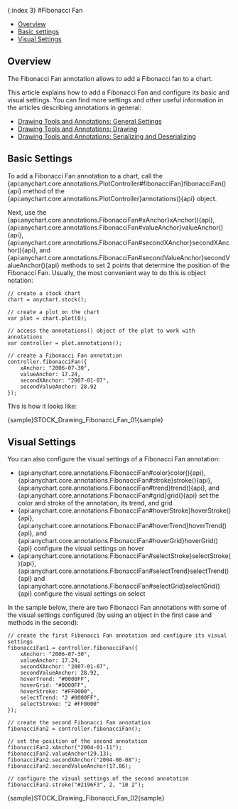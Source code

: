 {:index 3}
#Fibonacci Fan

* [Overview](#overview)
* [Basic settings](#basic_settings)
* [Visual Settings](#visual_settings)

## Overview

The Fibonacci Fan annotation allows to add a Fibonacci fan to a chart.

This article explains how to add a Fibonacci Fan and configure its basic and visual settings. You can find more settings and other useful information in the articles describing annotations in general:

* [Drawing Tools and Annotations: General Settings](General_Settings)
* [Drawing Tools and Annotations: Drawing](Drawing)
* [Drawing Tools and Annotations: Serializing and Deserializing](Serializing_Deserializing)

## Basic Settings

To add a Fibonacci Fan annotation to a chart, call the {api:anychart.core.annotations.PlotController#fibonacciFan}fibonacciFan(){api} method of the {api:anychart.core.annotations.PlotController}annotations(){api} object.

Next, use the {api:anychart.core.annotations.FibonacciFan#xAnchor}xAnchor(){api}, {api:anychart.core.annotations.FibonacciFan#valueAnchor}valueAnchor(){api}, {api:anychart.core.annotations.FibonacciFan#secondXAnchor}secondXAnchor(){api}, and {api:anychart.core.annotations.FibonacciFan#secondValueAnchor}secondValueAnchor(){api} methods to set 2 points that determine the position of the Fibonacci Fan. Usually, the most convenient way to do this is object notation:

```
// create a stock chart
chart = anychart.stock();

// create a plot on the chart
var plot = chart.plot(0);

// access the annotations() object of the plot to work with annotations
var controller = plot.annotations();

// create a Fibonacci Fan annotation
controller.fibonacciFan({
    xAnchor: "2006-07-30",
    valueAnchor: 17.24,
    secondXAnchor: "2007-01-07",
    secondValueAnchor: 28.92
});
```

This is how it looks like:

{sample}STOCK\_Drawing\_Fibonacci\_Fan\_01{sample}

## Visual Settings

You can also configure the visual settings of a Fibonacci Fan annotation:

* {api:anychart.core.annotations.FibonacciFan#color}color(){api}, {api:anychart.core.annotations.FibonacciFan#stroke}stroke(){api}, {api:anychart.core.annotations.FibonacciFan#trend}trend(){api}, and {api:anychart.core.annotations.FibonacciFan#grid}grid(){api} set the color and stroke of the annotation, its trend, and grid
* {api:anychart.core.annotations.FibonacciFan#hoverStroke}hoverStroke(){api}, {api:anychart.core.annotations.FibonacciFan#hoverTrend}hoverTrend(){api}, and {api:anychart.core.annotations.FibonacciFan#hoverGrid}hoverGrid(){api} configure the visual settings on hover
* {api:anychart.core.annotations.FibonacciFan#selectStroke}selectStroke(){api}, {api:anychart.core.annotations.FibonacciFan#selectTrend}selectTrend(){api} and {api:anychart.core.annotations.FibonacciFan#selectGrid}selectGrid(){api} configure the visual settings on select

In the sample below, there are two Fibonacci Fan annotations with some of the visual settings configured (by using an object in the first case and methods in the second):

```
// create the first Fibonacci Fan annotation and configure its visual settings
fibonacciFan1 = controller.fibonacciFan({
    xAnchor: "2006-07-30",
    valueAnchor: 17.24,
    secondXAnchor: "2007-01-07",
    secondValueAnchor: 28.92,
    hoverTrend: "#0000FF",
    hoverGrid: "#0000FF",
    hoverStroke: "#FF0000",
    selectTrend: "2 #0000FF",
    selectStroke: "2 #FF0000"     
});

// create the second Fibonacci Fan annotation
fibonacciFan2 = controller.fibonacciFan();

// set the position of the second annotation
fibonacciFan2.xAnchor("2004-01-11");
fibonacciFan2.valueAnchor(29.13);
fibonacciFan2.secondXAnchor("2004-08-08");
fibonacciFan2.secondValueAnchor(17.86);
 
// configure the visual settings of the second annotation
fibonacciFan2.stroke("#2196F3", 2, "10 2");
```

{sample}STOCK\_Drawing\_Fibonacci\_Fan\_02{sample}